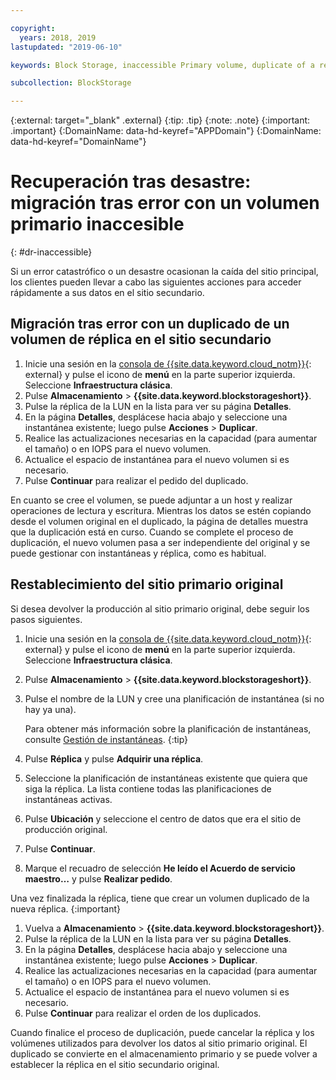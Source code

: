 ```yaml
---

copyright:
  years: 2018, 2019
lastupdated: "2019-06-10"

keywords: Block Storage, inaccessible Primary volume, duplicate of a replica volume, Disaster Recovery, volume duplication, replication, failover, failback

subcollection: BlockStorage

---
```

{:external: target="_blank" .external}
{:tip: .tip}
{:note: .note}
{:important: .important}
{:DomainName: data-hd-keyref="APPDomain"}
{:DomainName: data-hd-keyref="DomainName"}

# Recuperación tras desastre: migración tras error con un volumen primario inaccesible
{: #dr-inaccessible}

Si un error catastrófico o un desastre ocasionan la caída del sitio principal, los clientes pueden llevar a cabo las siguientes acciones para acceder rápidamente a sus datos en el sitio secundario.

## Migración tras error con un duplicado de un volumen de réplica en el sitio secundario

1. Inicie una sesión en la [consola de {{site.data.keyword.cloud_notm}}](https://{DomainName}/){: external} y pulse el icono de **menú** en la parte superior izquierda. Seleccione **Infraestructura clásica**.
2. Pulse **Almacenamiento** > **{{site.data.keyword.blockstorageshort}}**.
3. Pulse la réplica de la LUN en la lista para ver su página **Detalles**.
4. En la página **Detalles**, desplácese hacia abajo y seleccione una instantánea existente; luego pulse **Acciones** > **Duplicar**.
5. Realice las actualizaciones necesarias en la capacidad (para aumentar el tamaño) o en IOPS para el nuevo volumen.
6. Actualice el espacio de instantánea para el nuevo volumen si es necesario.
7. Pulse **Continuar** para realizar el pedido del duplicado.

En cuanto se cree el volumen, se puede adjuntar a un host y realizar operaciones de lectura y escritura. Mientras los datos se estén copiando desde el volumen original en el duplicado, la página de detalles muestra que la duplicación está en curso. Cuando se complete el proceso de duplicación, el nuevo volumen pasa a ser independiente del original y se puede gestionar con instantáneas y réplica, como es habitual.

## Restablecimiento del sitio primario original

Si desea devolver la producción al sitio primario original, debe seguir los pasos siguientes.

1. Inicie una sesión en la [consola de {{site.data.keyword.cloud_notm}}](https://{DomainName}/){: external} y pulse el icono de **menú** en la parte superior izquierda. Seleccione **Infraestructura clásica**.
2. Pulse **Almacenamiento** > **{{site.data.keyword.blockstorageshort}}**.
3. Pulse el nombre de la LUN y cree una planificación de instantánea (si no hay ya una).

   Para obtener más información sobre la planificación de instantáneas, consulte [Gestión de instantáneas](/docs/infrastructure/BlockStorage?topic=BlockStorage-managingSnapshots#addingschedule).
   {:tip}
4. Pulse **Réplica** y pulse **Adquirir una réplica**.
5. Seleccione la planificación de instantáneas existente que quiera que siga la réplica. La lista contiene todas las planificaciones de instantáneas activas.
6. Pulse **Ubicación** y seleccione el centro de datos que era el sitio de producción original.
7. Pulse **Continuar**.
8. Marque el recuadro de selección **He leído el Acuerdo de servicio maestro…** y pulse **Realizar pedido**.

Una vez finalizada la réplica, tiene que crear un volumen duplicado de la nueva réplica.
{:important}

1. Vuelva a **Almacenamiento** > **{{site.data.keyword.blockstorageshort}}**.
2. Pulse la réplica de la LUN en la lista para ver su página **Detalles**.
3. En la página **Detalles**, desplácese hacia abajo y seleccione una instantánea existente; luego pulse **Acciones** > **Duplicar**.
4. Realice las actualizaciones necesarias en la capacidad (para aumentar el tamaño) o en IOPS para el nuevo volumen.
5. Actualice el espacio de instantánea para el nuevo volumen si es necesario.
6. Pulse **Continuar** para realizar el orden de los duplicados.

Cuando finalice el proceso de duplicación, puede cancelar la réplica y los volúmenes utilizados para devolver los datos al sitio primario original. El duplicado se convierte en el almacenamiento primario y se puede volver a establecer la réplica en el sitio secundario original.

